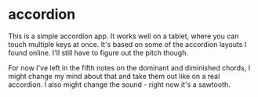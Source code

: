 # accordion

This is a simple accordion app. It works well on a tablet, where you can touch multiple keys at once. It's based on some of the accordion layouts I found online. I'll still have to figure out the pitch though.

For now I've left in the fifth notes on the dominant and diminished chords, I might change my mind about that and take them out like on a real accordion. I also might change the sound - right now it's a sawtooth.

